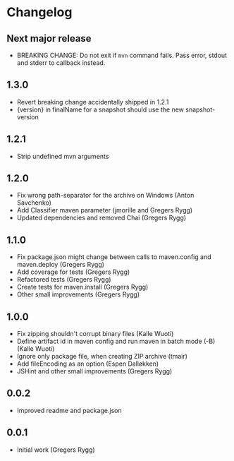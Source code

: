 # Changelog

## Next major release
* BREAKING CHANGE: Do not exit if `mvn` command fails. Pass error, stdout and stderr to callback instead.

## 1.3.0
* Revert breaking change accidentally shipped in 1.2.1
* {version} in finalName for a snapshot should use the new snapshot-version

## 1.2.1
* Strip undefined mvn arguments

## 1.2.0
* Fix wrong path-separator for the archive on Windows (Anton Savchenko)
* Add Classifier maven parameter (jmorille and Gregers Rygg)
* Updated dependencies and removed Chai (Gregers Rygg)

## 1.1.0
* Fix package.json might change between calls to maven.config and maven.deploy (Gregers Rygg)
* Add coverage for tests (Gregers Rygg)
* Refactored tests (Gregers Rygg)
* Create tests for maven.install (Gregers Rygg)
* Other small improvements (Gregers Rygg)

## 1.0.0
* Fix zipping shouldn't corrupt binary files (Kalle Wuoti)
* Define artifact id in maven config and run maven in batch mode (-B) (Kalle Wuoti)
* Ignore only package file, when creating ZIP archive (tmair)
* Add fileEncoding as an option (Espen Dalløkken)
* JSHint and other small improvements (Gregers Rygg)

## 0.0.2
* Improved readme and package.json

## 0.0.1
* Initial work (Gregers Rygg)
